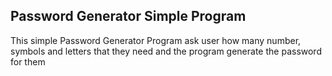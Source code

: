 ## Password Generator Simple Program

This simple Password Generator Program ask user how many number,
symbols and letters that they need and the program generate the password for them 